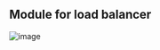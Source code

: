 ## Module for load balancer

![image](https://symbols.getvecta.com/stencil_9/38_application-load-balancer.bd6924365b.svg)